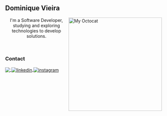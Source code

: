 
## Dominique Vieira

<img align="right" width="300px" src="https://user-images.githubusercontent.com/77897963/212151102-97d576a2-efb6-4f1d-bb5e-f2fd0aa985a7.png" alt="My Octocat" />

<p style="text-align: center;">I'm a Software Developer, studying and exploring technologies to develop solutions.</p>


<br>

### Contact

<p align="left">
  <a href="mailto:dominiquekv18@gmail.com">
    <img align="center" src="https://img.shields.io/badge/Gmail-D14836?style=flat&logo=gmail&logoColor=white" target="_blank">
  </a>
  <a href="https://linkedin.com/in/dominiquekv" target="_blank">
    <img align="center" src="https://img.shields.io/badge/-dominiquekv-05122A?style=flat&logo=linkedin&logoColor=blue" alt="linkedin"/>
  </a>
  <a href="https://instagram.com/domi.kv" target="_blank">
   <img align="center" src="https://img.shields.io/badge/-domi.kv-05122A?style=flat&logo=instagram" alt="instagram"/>
  </a>
</p>
